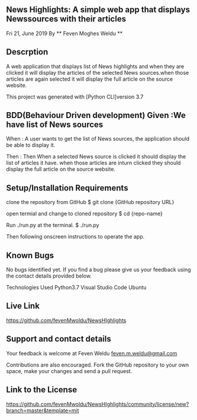 ## News Highlights: A simple web app that displays Newssources with their articles
Fri 21, June 2019
By ** Feven Moghes Weldu **
## Descrption
A web application that displays list of News highlights and when they are clicked it will display the articles of the selected News sources.when those articles are again selected it will display the full article on the source website.

This project was generated with [Python CLI]version 3.7

## BDD(Behaviour Driven development) Given :We have list of News sources

When : A user wants to get the list of News sources, the application should be able to display it.

Then : Then When a selected News source is clicked it should display the list of articles it have. when those articles are inturn clicked they should display the full article on the source website.

## Setup/Installation Requirements
clone the repository from GitHub
$ git clone {GitHub repository URL}

open termial and change to cloned repository
$ cd {repo-name}

Run ./run.py at the terminal.
$ ./run.py

Then following onscreen instructions to operate the app.

## Known Bugs
No bugs identified yet. If you find a bug please give us your feedback using the contact details provided below.

Technologies Used
Python3.7
Visual Studio Code
Ubuntu

## Live Link
https://github.com/fevenMwoldu/NewsHIghlights

## Support and contact details
Your feedback is welcome at Feven Weldu feven.m.weldu@gmail.com

Contributions are also encouraged. Fork the GitHub repository to your own space, make your changes and send a pull request.

## Link to the License
https://github.com/fevenMwoldu/NewsHIghlights/community/license/new?branch=master&template=mit